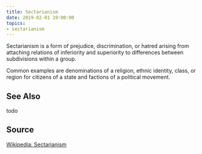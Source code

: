 ```yaml
---
title: Sectarianism
date: 2019-02-01 19:00:00
topics:
- sectarianism
---
```


Sectarianism is a form of prejudice, discrimination, or hatred arising from
attaching relations of inferiority and superiority to differences between
subdivisions within a group. 

Common examples are denominations of a religion, ethnic identity, class, or
region for citizens of a state and factions of a political movement.

## See Also
todo

## Source
[Wikipedia: Sectarianism](https://en.wikipedia.org/wiki/Sectarianism)

